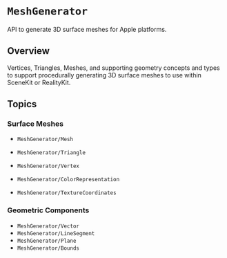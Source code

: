# ``MeshGenerator``

API to generate 3D surface meshes for Apple platforms.

## Overview

Vertices, Triangles, Meshes, and supporting geometry concepts and types to support procedurally generating 3D surface meshes to use within SceneKit or RealityKit. 

## Topics

### Surface Meshes

- ``MeshGenerator/Mesh``
- ``MeshGenerator/Triangle``
- ``MeshGenerator/Vertex``

- ``MeshGenerator/ColorRepresentation``
- ``MeshGenerator/TextureCoordinates``

### Geometric Components

- ``MeshGenerator/Vector``
- ``MeshGenerator/LineSegment``
- ``MeshGenerator/Plane``
- ``MeshGenerator/Bounds``
